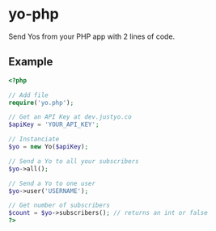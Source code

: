 yo-php
======

Send Yos from your PHP app with 2 lines of code.

## Example

```php
<?php

// Add file
require('yo.php');

// Get an API Key at dev.justyo.co
$apiKey = 'YOUR_API_KEY';

// Instanciate
$yo = new Yo($apiKey);

// Send a Yo to all your subscribers
$yo->all();

// Send a Yo to one user
$yo->user('USERNAME');

// Get number of subscribers
$count = $yo->subscribers(); // returns an int or false
?>
```
